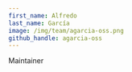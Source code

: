 ```yaml
---
first_name: Alfredo
last_name: García
image: /img/team/agarcia-oss.png
github_handle: agarcia-oss
---
```

Maintainer